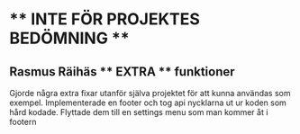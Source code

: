 # ** INTE FÖR PROJEKTES BEDÖMNING **

## Rasmus Räihäs ** EXTRA ** funktioner

Gjorde några extra fixar utanför själva projektet för att kunna användas som exempel.
Implementerade en footer och tog api nycklarna ut ur koden som hård kodade. 
Flyttade dem till en settings menu som man kommer åt i footern
